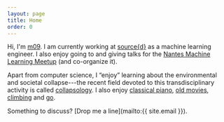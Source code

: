 ```yaml
---
layout: page
title: Home
order: 0
---
```


Hi, I'm [m09][github]. I am currently working at [source{d}][src-d] as
a machine learning engineer. I also enjoy going to and giving talks
for the [Nantes Machine Learning Meetup][nmlm] (and co-organize it).


Apart from computer science, I “enjoy” learning about the
environmental and societal collapse---the recent field devoted to this
transdisciplinary activity is called [collapsology](/collapsology). I
also enjoy [classical piano][kissin], [old movies][million],
[climbing][honnold] and [go][go].

Something to discuss? [Drop me a line](mailto:{{ site.email }}).

[github]: https://github.com/m09

[src-d]: https://sourced.tech

[honnold]: https://youtu.be/FRGF77fBAeM

[go]: https://youtu.be/qt1FvPxmmfE

[nmlm]: http://www.meetup.com/Nantes-Machine-Learning-Meetup/

[kissin]: https://youtu.be/0FbQZCsYXVg

[million]: http://www.imdb.com/title/tt0060522/

